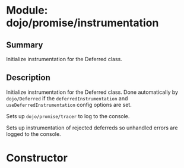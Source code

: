 # Module: dojo/promise/instrumentation

## Summary

Initialize instrumentation for the Deferred class.
## Description

Initialize instrumentation for the Deferred class.
Done automatically by `dojo/Deferred` if the
`deferredInstrumentation` and `useDeferredInstrumentation`
config options are set.

Sets up `dojo/promise/tracer` to log to the console.

Sets up instrumentation of rejected deferreds so unhandled
errors are logged to the console.
# Constructor

